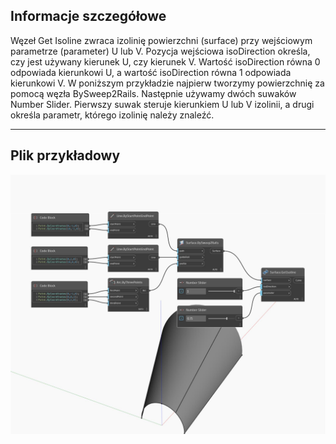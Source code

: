 ## Informacje szczegółowe
Węzeł Get Isoline zwraca izolinię powierzchni (surface) przy wejściowym parametrze (parameter) U lub V. Pozycja wejściowa isoDirection określa, czy jest używany kierunek U, czy kierunek V. Wartość isoDirection równa 0 odpowiada kierunkowi U, a wartość isoDirection równa 1 odpowiada kierunkowi V. W poniższym przykładzie najpierw tworzymy powierzchnię za pomocą węzła BySweep2Rails. Następnie używamy dwóch suwaków Number Slider. Pierwszy suwak steruje kierunkiem U lub V izolinii, a drugi określa parametr, którego izolinię należy znaleźć.
___
## Plik przykładowy

![GetIsoline](./Autodesk.DesignScript.Geometry.Surface.GetIsoline_img.jpg)

